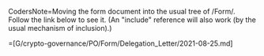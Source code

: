 CodersNote=Moving the form document into the usual tree of /Form/.  Follow the link below to see it.  (An "include" reference will also work (by the usual mechanism of inclusion).)

=[G/crypto-governance/PO/Form/Delegation_Letter/2021-08-25.md]
